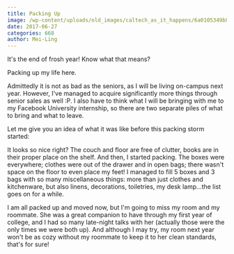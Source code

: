 ```yaml
---
title: Packing Up
image: /wp-content/uploads/old_images/caltech_as_it_happens/6a0105349b8251970b01b7c901f99b970b.jpg
date: 2017-06-27
categories: 668
author: Mei-Ling
---
```



It's the end of frosh year! Know what that means?

Packing up my life here.

Admittedly it is not as bad as the seniors, as I will be living on-campus next year. However, I've managed to acquire significantly more things through senior sales as well :P. I also have to think what I will be bringing with me to my Facebook University internship, so there are two separate piles of what to bring and what to leave.

Let me give you an idea of what it was like before this packing storm started:

It looks so nice right? The couch and floor are free of clutter, books are in their proper place on the shelf. And then, I started packing. The boxes were everywhere; clothes were out of the drawer and in open bags; there wasn't space on the floor to even place my feet! I managed to fill 5 boxes and 3 bags with so many miscellaneous things: more than just clothes and kitchenware, but also linens, decorations, toiletries, my desk lamp...the list goes on for a while.

I am all packed up and moved now, but I'm going to miss my room and my roommate. She was a great companion to have through my first year of college, and I had so many late-night talks with her (actually those were the only times we were both up). And although I may try, my room next year won't be as cozy without my roommate to keep it to her clean standards, that's for sure!

